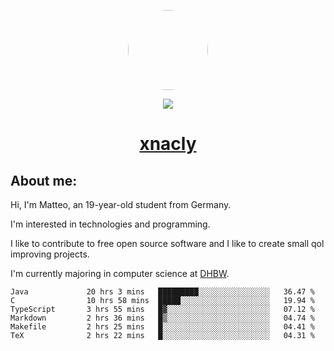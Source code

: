 <p align="center">
  <img style="border-radius: 100px" width="128" height="128" src="https://avatars.githubusercontent.com/u/47723417?v=4"/>
</p>
<p align="center">
  <img src="https://komarev.com/ghpvc/?username=xnacly&&style=flat-square"/>
</p>

<h1 align="center"><a href="https://xnacly.me/"> xnacly</a> </h1>

<h2> About me:</h2>

<p>Hi, I'm Matteo, an 19-year-old student from Germany. </p>
<p>I'm interested in technologies and programming.</p>
<p>I like to contribute to free open source software and I like to create small qol improving projects.</p>
<p>I'm currently majoring in computer science at <a href="https://www.dhbw.de/startseite">DHBW</a>.</p>

<!--START_SECTION:waka-->

```text
Java             20 hrs 3 mins   █████████░░░░░░░░░░░░░░░░   36.47 %
C                10 hrs 58 mins  █████░░░░░░░░░░░░░░░░░░░░   19.94 %
TypeScript       3 hrs 55 mins   █▓░░░░░░░░░░░░░░░░░░░░░░░   07.12 %
Markdown         2 hrs 36 mins   █▒░░░░░░░░░░░░░░░░░░░░░░░   04.74 %
Makefile         2 hrs 25 mins   █░░░░░░░░░░░░░░░░░░░░░░░░   04.41 %
TeX              2 hrs 22 mins   █░░░░░░░░░░░░░░░░░░░░░░░░   04.31 %
```

<!--END_SECTION:waka-->
